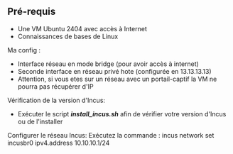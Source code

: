 ## **Pré-requis**

- Une VM Ubuntu 2404 avec accès à Internet
- Connaissances de bases de Linux

Ma config : 
- Interface réseau en mode bridge (pour avoir accès à internet)
- Seconde interface en réseau privé hote (configurée en 13.13.13.13)
- Attention, si vous etes sur un réseau avec un portail-captif la VM ne pourra pas récupérer d'IP


Vérification de la version d'Incus:
- Exécuter le script ***install_incus.sh*** afin de vérifier votre version d'Incus ou de l'installer

Configurer le réseau Incus:
Exécutez la commande :
incus network set incusbr0 ipv4.address 10.10.10.1/24
